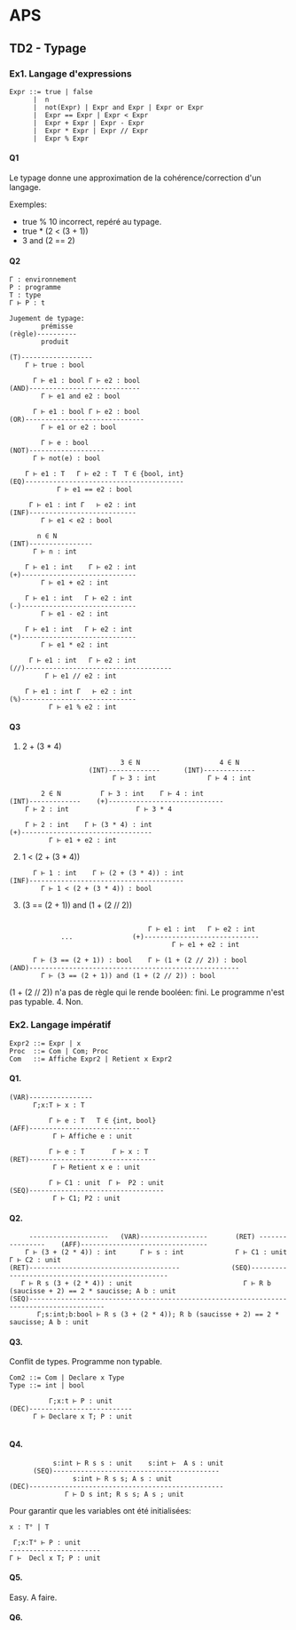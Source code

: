 # APS
## TD2 - Typage
### Ex1. Langage d'expressions
```
Expr ::= true | false
      |  n
      |  not(Expr) | Expr and Expr | Expr or Expr
      |  Expr == Expr | Expr < Expr
      |  Expr + Expr | Expr - Expr
      |  Expr * Expr | Expr // Expr
      |  Expr % Expr
```
#### Q1
Le typage donne une approximation de la cohérence/correction d'un langage.

Exemples:
* true % 10 incorrect, repéré au typage.
* true * (2 < (3 + 1))
* 3 and (2 == 2)

#### Q2
```
Γ : environnement
P : programme
T : type
Γ ⊢ P : t

Jugement de typage:
        prémisse
(règle)----------
        produit
```
```
(T)------------------
    Γ ⊢ true : bool

      Γ ⊢ e1 : bool Γ ⊢ e2 : bool
(AND)----------------------------
        Γ ⊢ e1 and e2 : bool

      Γ ⊢ e1 : bool Γ ⊢ e2 : bool
(OR)------------------------------
        Γ ⊢ e1 or e2 : bool

        Γ ⊢ e : bool
(NOT)-------------------
      Γ ⊢ not(e) : bool

    Γ ⊢ e1 : T   Γ ⊢ e2 : T  T ∈ {bool, int}
(EQ)----------------------------------------
            Γ ⊢ e1 == e2 : bool

     Γ ⊢ e1 : int Γ   ⊢ e2 : int
(INF)---------------------------
        Γ ⊢ e1 < e2 : bool

       n ∈ N            
(INT)----------------
      Γ ⊢ n : int

    Γ ⊢ e1 : int    Γ ⊢ e2 : int
(+)-----------------------------
        Γ ⊢ e1 + e2 : int

    Γ ⊢ e1 : int   Γ ⊢ e2 : int
(-)-----------------------------
        Γ ⊢ e1 - e2 : int

    Γ ⊢ e1 : int   Γ ⊢ e2 : int
(*)-----------------------------
        Γ ⊢ e1 * e2 : int

     Γ ⊢ e1 : int   Γ ⊢ e2 : int
(//)-------------------------------------
         Γ ⊢ e1 // e2 : int

    Γ ⊢ e1 : int Γ   ⊢ e2 : int
(%)-----------------------------
          Γ ⊢ e1 % e2 : int

```
#### Q3
1. 2 + (3 * 4)
```
                            3 ∈ N                    4 ∈ N     
                    (INT)-------------      (INT)-------------
                          Γ ⊢ 3 : int             Γ ⊢ 4 : int

        2 ∈ N          Γ ⊢ 3 : int    Γ ⊢ 4 : int    
(INT)-------------    (+)-----------------------------
    Γ ⊢ 2 : int                 Γ ⊢ 3 * 4

    Γ ⊢ 2 : int    Γ ⊢ (3 * 4) : int
(+)---------------------------------
          Γ ⊢ e1 + e2 : int
```
2. 1 < (2 + (3 * 4))
```
      Γ ⊢ 1 : int    Γ ⊢ (2 + (3 * 4)) : int
(INF)---------------------------------------
        Γ ⊢ 1 < (2 + (3 * 4)) : bool
```
3. (3 == (2 + 1)) and (1 + (2 // 2))
```

	                               Γ ⊢ e1 : int   Γ ⊢ e2 : int
             ...               (+)-----------------------------
                                         Γ ⊢ e1 + e2 : int

      Γ ⊢ (3 == (2 + 1)) : bool    Γ ⊢ (1 + (2 // 2)) : bool
(AND)-----------------------------------------------------
        Γ ⊢ (3 == (2 + 1)) and (1 + (2 // 2)) : bool
```
(1 + (2 // 2)) n'a pas de règle qui le rende booléen: fini. Le programme n'est pas typable.
4. Non.

### Ex2. Langage impératif
```
Expr2 ::= Expr | x
Proc  ::= Com | Com; Proc
Com   ::= Affiche Expr2 | Retient x Expr2
```

#### Q1.
```
(VAR)----------------
      Γ;x:T ⊢ x : T

          Γ ⊢ e : T   T ∈ {int, bool}
(AFF)----------------------------
           Γ ⊢ Affiche e : unit

          Γ ⊢ e : T       Γ ⊢ x : T
(RET)--------------------------------
           Γ ⊢ Retient x e : unit
		   
          Γ ⊢ C1 : unit  Γ ⊢  P2 : unit
(SEQ)----------------------------------
           Γ ⊢ C1; P2 : unit
```
	
#### Q2.                                                                          
```          ...                                                   ...                   Γ ⊢ b : bool bool ∈ {int, bool}
     --------------------   (VAR)-----------------       (RET) ----------------    (AFF)--------------------------------
    Γ ⊢ (3 + (2 * 4)) : int      Γ ⊢ s : int             Γ ⊢ C1 : unit                  Γ ⊢ C2 : unit
(RET)--------------------------------------             (SEQ)-------------------------------------------------
   Γ ⊢ R s (3 + (2 * 4)) : unit                            Γ ⊢ R b (saucisse + 2) == 2 * saucisse; A b : unit
(SEQ)-----------------------------------------------------------------------------------------
       Γ;s:int;b:bool ⊢ R s (3 + (2 * 4)); R b (saucisse + 2) == 2 * saucisse; A b : unit		   
```
#### Q3.
Conflit de types. Programme non typable.

```
Com2 ::= Com | Declare x Type
Type ::= int | bool

          Γ;x:t ⊢ P : unit
(DEC)--------------------------
	  Γ ⊢ Declare x T; P : unit
	  
```
#### Q4.

```
	       s:int ⊢ R s s : unit    s:int ⊢  A s : unit
      (SEQ)------------------------------------------
    	        s:int ⊢ R s s; A s : unit
(DEC)-------------------------------------------------
        	  Γ ⊢ D s int; R s s; A s ; unit 
```

Pour garantir que les variables ont été initialisées:

```
x : T° | T

 Γ;x:T° ⊢ P : unit
-----------------------
Γ ⊢  Decl x T; P : unit
```

#### Q5.
Easy. A faire.

#### Q6.

